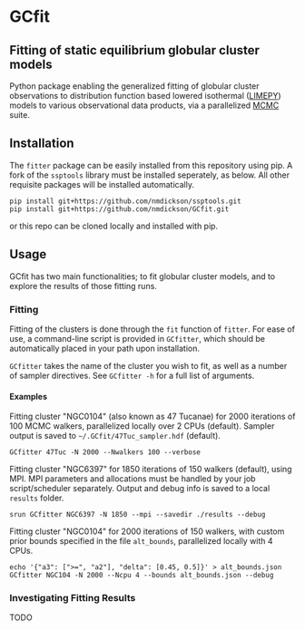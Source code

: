 # GCfit

## Fitting of static equilibrium globular cluster models

Python package enabling the generalized fitting of globular cluster
observations to distribution function based lowered isothermal
([LIMEPY](https://github.com/mgieles/limepy)) models to various observational
data products, via a parallelized [MCMC](https://github.com/dfm/emcee/) suite.

## Installation

The `fitter` package can be easily installed from this repository using pip.
A fork of the `ssptools` library must be installed seperately, as below. All
other requisite packages will be installed automatically.

```
pip install git+https://github.com/nmdickson/ssptools.git
pip install git+https://github.com/nmdickson/GCfit.git
```

or this repo can be cloned locally and installed with pip.

## Usage

GCfit has two main functionalities; to fit globular cluster models, and to
explore the results of those fitting runs.

### Fitting

Fitting of the clusters is done through the `fit` function of `fitter`.
For ease of use, a command-line script is provided in `GCfitter`, which should
be automatically placed in your path upon installation.

`GCfitter` takes the name of the cluster you wish to fit, as well as a
number of sampler directives. See `GCfitter -h` for a full list of arguments.

#### Examples

Fitting cluster "NGC0104" (also known as 47 Tucanae) for 2000 iterations of 100
MCMC walkers, parallelized locally over 2 CPUs (default). Sampler output is
saved to `~/.GCfit/47Tuc_sampler.hdf` (default).
```
GCfitter 47Tuc -N 2000 --Nwalkers 100 --verbose
```

Fitting cluster "NGC6397" for 1850 iterations of 150 walkers (default), using
MPI. MPI parameters and allocations must be handled by your job
script/scheduler separately. Output and debug info is saved to a local `results`
folder.
```
srun GCfitter NGC6397 -N 1850 --mpi --savedir ./results --debug
```

Fitting cluster "NGC0104" for 2000 iterations of 150 walkers, with custom prior
bounds specified in the file `alt_bounds`, parallelized locally with 4 CPUs.
```
echo '{"a3": [">=", "a2"], "delta": [0.45, 0.5]}' > alt_bounds.json
GCfitter NGC104 -N 2000 --Ncpu 4 --bounds alt_bounds.json --debug
```

### Investigating Fitting Results

TODO